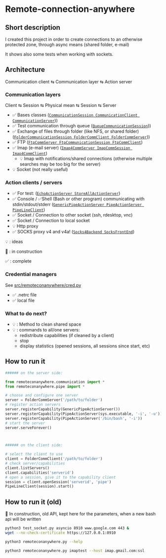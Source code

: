 # Remote-connection-anywhere

## Short description
I created this project in order to create connections to an otherwise protected zone, through async means (shared folder, e-mail)

It shows also some tests when working with sockets.

## Architecture

Communication client ⇆ Communication layer ⇆ Action server

### Communication layers

Client ⇆ Session ⇆ Physical mean ⇆ Session ⇆ Server

* ✅ Bases classes ([`CommunicationSession CommunicationClient CommunicationServer`](src/remoteconanywhere/communication.py)))
* ✅ Test communication through queue ([`QueueCommunicationSession`](src/remoteconanywhere/communication.py)))
* ✅  Exchange of files through folder (like NFS, or shared folder) ([`FolderCommunicationSession FolderCommClient FolderCommServer`](src/remoteconanywhere/folder.py)))
* ✅ FTP ([`FtpCommServer FtpCommunicationSession FtpCommClient`](test/remoteconanywhere/ftp.py))
* ✅  Imap (e-mail server) ([`Imap4CommServer ImapCommSession Imap4CommClient`](test/remoteconanywhere/imap.py))
  * 💡 Imap with notifications/shared connections (otherwise multiple searches may be too big for the server)
* 💡 Socket (not really useful)

### Action clients / servers

* ✅ For test: ([`EchoActionServer StoreAllActionServer`](test/remoteconanywhere/communication.py))
* ✅ Console / ✅Shell (Bash or other program) communicating with stdin/stdout/stderr  ([`GenericPipeActionServer PipeActionServer PipeLineClient`](src/remoteconanywhere/pipe.py))
* ✅ Socket / Connection to other socket (ssh, rdesktop, vnc)
* ✅ Socket / Connection to local socket
* 💡 Http proxy
* ✅ SOCKS proxy v4 and v4a! ([`Socks4Backend SocksFrontEnd`](test/remoteconanywhere/socks.py))

💡 : ideas 

🚧 : in construction

✅ : complete

### Credential managers
See [src/remoteconanywhere/cred.py](src/remoteconanywhere/cred.py)
* ✅  .netrc file
* ✅ local file  

### What to do next?
* 💡 : Method to clean shared space
* 💡 : commands to all/one servers:
  * redistribute capabilities (if cleaned by a client)
  * stop
  * display statistics (opened sessions, all sessions since start, etc)


## How to run it
```python
###### on the server side:

from remoteconanywhere.communication import *
from remoteconanywhere.pipe import *

# choose and configure one server
server = FolderCommServer('/path/to/folder')
# register action servers
server.registerCapability(GenericPipeActionServer())
server.registerCapability(PipeActionServer(sys.executable, '-i', '-u'))
server.registerCapability(PipeActionServer('/bin/bash', '-i'))
# start the server
server.serveForever()



###### on the client side:

# select the client to use
client = FolderCommClient('/path/to/folder')
# check server/capabilities
client.listServers()
client.capabilities('serverid')
# open a session, give it to the capability client
session = client.openSession('serverid', 'pipe')
PipeLineClient(session).start()

```



## How to run it (old)
🚧 In construction, old API, kept here for the parameters, when a new bash api will be written

```bash
python3 test_socket.py asyncio 8910 www.google.com 443 &
wget --no-check-certificate https://127.0.0.1:8910
```


```bash
python3 remoteconanywhere.py --help
```

```bash
python3 remoteconanywhere.py imaptest --host imap.gmail.com:ssl
```
